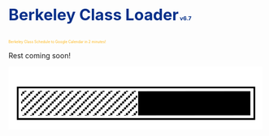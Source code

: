 <div>

<h1 style="padding: 10px 0; font-family: 'Inter', sans-serif; font-size: 2.2em; color: #012c88fa;">
    Berkeley Class Loader<span id="version-number-top" style="font-size: 0.35em;
        color: ;"> v6.7</span>
        <br>
    </h1>
<p style="font-size: 0.5em; color: #FDB515">Berkeley Class Schedule to Google Calendar in 2 minutes!</p>
</div>
<p>Rest coming soon!</p>
<img src="loading_bar_short.gif" width="500px">
